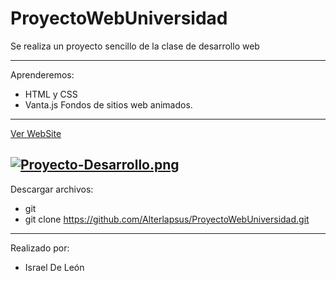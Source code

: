 # ProyectoWebUniversidad

Se realiza un proyecto sencillo de la clase de desarrollo web

---
Aprenderemos:

- HTML y CSS
- Vanta.js Fondos de sitios web animados.

---

<a href="https://proyectoisrael.netlify.app/">Ver WebSite</a>

[![Proyecto-Desarrollo.png](https://i.postimg.cc/Kj86QXNk/Proyecto-Desarrollo.png)](https://postimg.cc/MMg3KFgq)
---

Descargar archivos:

- git 
- git clone https://github.com/Alterlapsus/ProyectoWebUniversidad.git

---

Realizado por:

- Israel De León
